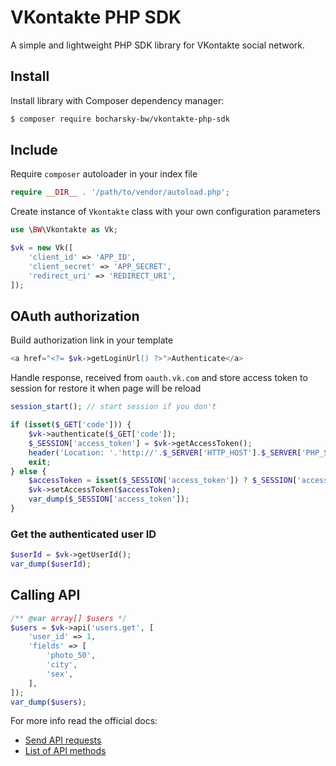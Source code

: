 # VKontakte PHP SDK

A simple and lightweight PHP SDK library for VKontakte social network.

## Install

Install library with Composer dependency manager:

```bash
$ composer require bocharsky-bw/vkontakte-php-sdk
```

## Include

Require `composer` autoloader in your index file

```php
require __DIR__ . '/path/to/vendor/autoload.php';
```

Create instance of `Vkontakte` class with your own configuration parameters

```php
use \BW\Vkontakte as Vk;

$vk = new Vk([
    'client_id' => 'APP_ID',
    'client_secret' => 'APP_SECRET',
    'redirect_uri' => 'REDIRECT_URI',
]);
```

## OAuth authorization

Build authorization link in your template

```php
<a href="<?= $vk->getLoginUrl() ?>">Authenticate</a>
```

Handle response, received from `oauth.vk.com` and store access token to session
for restore it when page will be reload

```php
session_start(); // start session if you don't

if (isset($_GET['code'])) {
    $vk->authenticate($_GET['code']);
    $_SESSION['access_token'] = $vk->getAccessToken();
    header('Location: '.'http://'.$_SERVER['HTTP_HOST'].$_SERVER['PHP_SELF']);
    exit;
} else {
    $accessToken = isset($_SESSION['access_token']) ? $_SESSION['access_token'] : null;
    $vk->setAccessToken($accessToken);
    var_dump($_SESSION['access_token']);
}
```

### Get the authenticated user ID

```php
$userId = $vk->getUserId();
var_dump($userId);
```

## Calling API

```php
/** @var array[] $users */
$users = $vk->api('users.get', [
    'user_id' => 1,
    'fields' => [
        'photo_50',
        'city',
        'sex',
    ],
]);
var_dump($users);
```

For more info read the official docs:
- [Send API requests](https://vk.com/dev/api_requests)
- [List of API methods](https://vk.com/dev/methods)
